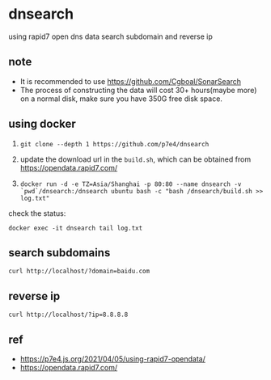 # dnsearch

using rapid7 open dns data search subdomain and reverse ip

## note

- It is recommended to use https://github.com/Cgboal/SonarSearch
- The process of constructing the data will cost 30+ hours(maybe more) on a normal disk, make sure you have 350G free disk space.

## using docker

1. `git clone --depth 1 https://github.com/p7e4/dnsearch`

2. update the download url in the `build.sh`, which can be obtained from https://opendata.rapid7.com/

3. ```docker run -d -e TZ=Asia/Shanghai -p 80:80 --name dnsearch -v `pwd`/dnsearch:/dnsearch ubuntu bash -c "bash /dnsearch/build.sh >> log.txt"```

check the status:

`docker exec -it dnsearch tail log.txt`

## search subdomains

`curl http://localhost/?domain=baidu.com`

## reverse ip

`curl http://localhost/?ip=8.8.8.8`

## ref

- https://p7e4.js.org/2021/04/05/using-rapid7-opendata/
- https://opendata.rapid7.com/

